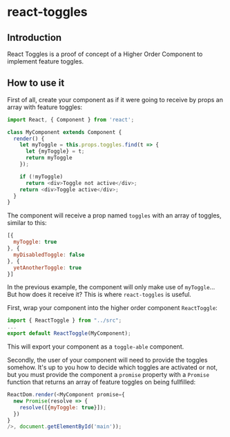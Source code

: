 # react-toggles

## Introduction
React Toggles is a proof of concept of a Higher Order Component to implement feature toggles.

## How to use it
First of all, create your component as if it were going to receive by props an array with feature toggles:

```javascript
import React, { Component } from 'react';

class MyComponent extends Component {
  render() {
    let myToggle = this.props.toggles.find(t => {
      let {myToggle} = t;
      return myToggle
    });

    if (!myToggle)
      return <div>Toggle not active</div>;
    return <div>Toggle active</div>;
  }
}
```

The component will receive a prop named `toggles` with an array of toggles, similar to this:

```javascript
[{
  myToggle: true
}, {
  myDisabledToggle: false
}, {
  yetAnotherToggle: true
}]
```

In the previous example, the component will only make use of `myToggle`... But how does it receive it? This is where `react-toggles` is useful.

First, wrap your component into the higher order component `ReactToggle`:

```javascript
import { ReactToggle } from "../src";
...
export default ReactToggle(MyComponent);
```

This will export your component as a `toggle-able` component.

Secondly, the user of your component will need to provide the toggles somehow. It's up to you how to decide which toggles are activated or not, but you must provide the component a `promise` property with a `Promise` function that returns an array of feature toggles on being fullfilled:

```javascript
ReactDom.render(<MyComponent promise={
  new Promise(resolve => {
    resolve([{myToggle: true}]);
  })
}
/>, document.getElementById('main'));
```

